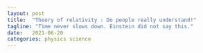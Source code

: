 ```yaml
---
layout: post
title:  "Theory of relativity : Do people really understand!"
tagline: "Time never slows down. Einstein did not say this."
date:   2021-06-20
categories: physics science
---
```





